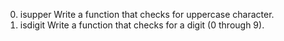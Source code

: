 0. isupper
Write a function that checks for uppercase character.
1. isdigit
Write a function that checks for a digit (0 through 9).
